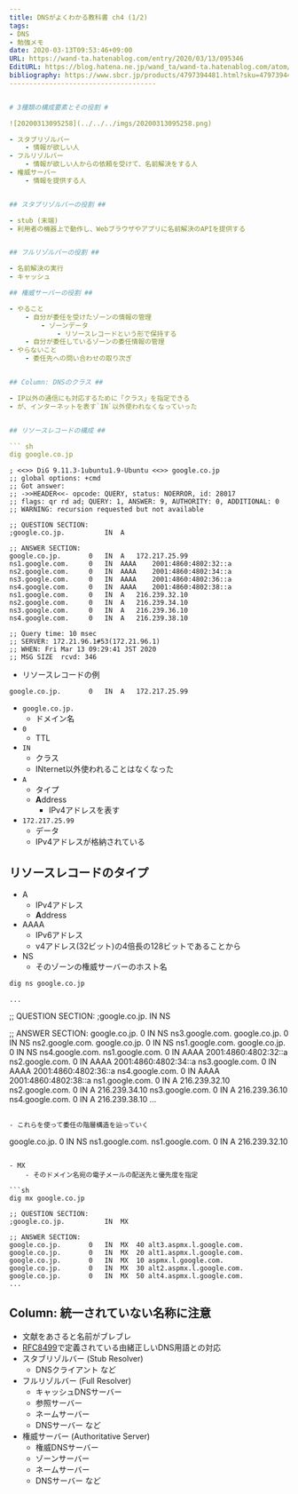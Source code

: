 ```yaml
---
title: DNSがよくわかる教科書 ch4 (1/2)
tags:
- DNS
- 勉強メモ
date: 2020-03-13T09:53:46+09:00
URL: https://wand-ta.hatenablog.com/entry/2020/03/13/095346
EditURL: https://blog.hatena.ne.jp/wand_ta/wand-ta.hatenablog.com/atom/entry/26006613534466714
bibliography: https://www.sbcr.jp/products/4797394481.html?sku=4797394481
-------------------------------------


# 3種類の構成要素とその役割 #

![20200313095258](../../../imgs/20200313095258.png)

- スタブリゾルバー
    - 情報が欲しい人
- フルリゾルバー
    - 情報が欲しい人からの依頼を受けて、名前解決をする人
- 権威サーバー
    - 情報を提供する人


## スタブリゾルバーの役割 ##

- stub (末端)
- 利用者の機器上で動作し、Webブラウザやアプリに名前解決のAPIを提供する


## フルリゾルバーの役割 ##

- 名前解決の実行
- キャッシュ

## 権威サーバーの役割 ##

- やること
    - 自分が委任を受けたゾーンの情報の管理
        - ゾーンデータ
            - リソースレコードという形で保持する
    - 自分が委任しているゾーンの委任情報の管理
- やらないこと
    - 委任先への問い合わせの取り次ぎ


## Column: DNSのクラス ##

- IP以外の通信にも対応するために「クラス」を指定できる
- が、インターネットを表す`IN`以外使われなくなっていった


## リソースレコードの構成 ##

``` sh
dig google.co.jp
```

```
; <<>> DiG 9.11.3-1ubuntu1.9-Ubuntu <<>> google.co.jp
;; global options: +cmd
;; Got answer:
;; ->>HEADER<<- opcode: QUERY, status: NOERROR, id: 28017
;; flags: qr rd ad; QUERY: 1, ANSWER: 9, AUTHORITY: 0, ADDITIONAL: 0
;; WARNING: recursion requested but not available

;; QUESTION SECTION:
;google.co.jp.			IN	A

;; ANSWER SECTION:
google.co.jp.		0	IN	A	172.217.25.99
ns1.google.com.		0	IN	AAAA	2001:4860:4802:32::a
ns2.google.com.		0	IN	AAAA	2001:4860:4802:34::a
ns3.google.com.		0	IN	AAAA	2001:4860:4802:36::a
ns4.google.com.		0	IN	AAAA	2001:4860:4802:38::a
ns1.google.com.		0	IN	A	216.239.32.10
ns2.google.com.		0	IN	A	216.239.34.10
ns3.google.com.		0	IN	A	216.239.36.10
ns4.google.com.		0	IN	A	216.239.38.10

;; Query time: 10 msec
;; SERVER: 172.21.96.1#53(172.21.96.1)
;; WHEN: Fri Mar 13 09:29:41 JST 2020
;; MSG SIZE  rcvd: 346
```

- リソースレコードの例

```
google.co.jp.		0	IN	A	172.217.25.99
```

- `google.co.jp.`
    - ドメイン名
- `0`
    - TTL
- `IN`
    - クラス
    - INternet以外使われることはなくなった
- `A`
    - タイプ
    - **A**ddress
        - IPv4アドレスを表す
- `172.217.25.99`
    - データ
    - IPv4アドレスが格納されている


## リソースレコードのタイプ ##

- A
    - IPv4アドレス
    - **A**ddress
- AAAA
    - IPv6アドレス
    - v4アドレス(32ビット)の4倍長の128ビットであることから
- NS
    - そのゾーンの権威サーバーのホスト名

``` sh
dig ns google.co.jp
```

```
...
```

;; QUESTION SECTION:
;google.co.jp.			IN	NS

;; ANSWER SECTION:
google.co.jp.		0	IN	NS	ns3.google.com.
google.co.jp.		0	IN	NS	ns2.google.com.
google.co.jp.		0	IN	NS	ns1.google.com.
google.co.jp.		0	IN	NS	ns4.google.com.
ns1.google.com.		0	IN	AAAA	2001:4860:4802:32::a
ns2.google.com.		0	IN	AAAA	2001:4860:4802:34::a
ns3.google.com.		0	IN	AAAA	2001:4860:4802:36::a
ns4.google.com.		0	IN	AAAA	2001:4860:4802:38::a
ns1.google.com.		0	IN	A	216.239.32.10
ns2.google.com.		0	IN	A	216.239.34.10
ns3.google.com.		0	IN	A	216.239.36.10
ns4.google.com.		0	IN	A	216.239.38.10
...
```

- これらを使って委任の階層構造を辿っていく

```
google.co.jp.		0	IN	NS	ns1.google.com.
ns1.google.com.		0	IN	A	216.239.32.10
```

- MX
    - そのドメイン名宛の電子メールの配送先と優先度を指定

```sh
dig mx google.co.jp
```

```
;; QUESTION SECTION:
;google.co.jp.			IN	MX

;; ANSWER SECTION:
google.co.jp.		0	IN	MX	40 alt3.aspmx.l.google.com.
google.co.jp.		0	IN	MX	20 alt1.aspmx.l.google.com.
google.co.jp.		0	IN	MX	10 aspmx.l.google.com.
google.co.jp.		0	IN	MX	30 alt2.aspmx.l.google.com.
google.co.jp.		0	IN	MX	50 alt4.aspmx.l.google.com.
...
```


## Column: 統一されていない名称に注意 ##

- 文献をあさると名前がブレブレ
- [RFC8499](https://www.ietf.org/rfc/rfc8499.txt)で定義されている由緒正しいDNS用語との対応
- スタブリゾルバー (Stub Resolver)
    - DNSクライアント など
- フルリゾルバー (Full Resolver)
    - キャッシュDNSサーバー
    - 参照サーバー
    - ネームサーバー
    - DNSサーバー など
- 権威サーバー (Authoritative Server)
    - 権威DNSサーバー
    - ゾーンサーバー
    - ネームサーバー
    - DNSサーバー など



